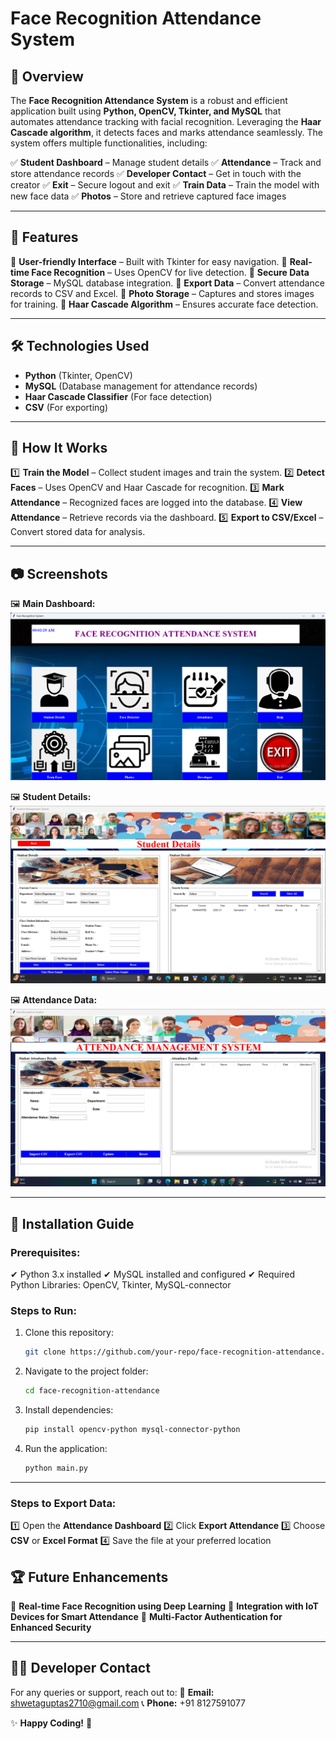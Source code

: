 # Face Recognition Attendance System

## 🎯 Overview
The **Face Recognition Attendance System** is a robust and efficient application built using **Python, OpenCV, Tkinter, and MySQL** that automates attendance tracking with facial recognition. Leveraging the **Haar Cascade algorithm**, it detects faces and marks attendance seamlessly. The system offers multiple functionalities, including:

✅ **Student Dashboard** – Manage student details
✅ **Attendance** – Track and store attendance records
✅ **Developer Contact** – Get in touch with the creator
✅ **Exit** – Secure logout and exit
✅ **Train Data** – Train the model with new face data
✅ **Photos** – Store and retrieve captured face images

---

## 📌 Features
🔹 **User-friendly Interface** – Built with Tkinter for easy navigation.
🔹 **Real-time Face Recognition** – Uses OpenCV for live detection.
🔹 **Secure Data Storage** – MySQL database integration.
🔹 **Export Data** – Convert attendance records to CSV and Excel.
🔹 **Photo Storage** – Captures and stores images for training.
🔹 **Haar Cascade Algorithm** – Ensures accurate face detection.

---

## 🛠️ Technologies Used
- **Python** (Tkinter, OpenCV)
- **MySQL** (Database management for attendance records)
- **Haar Cascade Classifier** (For face detection)
- **CSV** (For exporting)

---

## 📌 How It Works
1️⃣ **Train the Model** – Collect student images and train the system.
2️⃣ **Detect Faces** – Uses OpenCV and Haar Cascade for recognition.
3️⃣ **Mark Attendance** – Recognized faces are logged into the database.
4️⃣ **View Attendance** – Retrieve records via the dashboard.
5️⃣ **Export to CSV/Excel** – Convert stored data for analysis.

---

## 📷 Screenshots
🖼️ **Main Dashboard:**
![Main Dashboard](screenshots/main.png)

🖼️ **Student Details:**
![Student Details](screenshots/studentd.png)

🖼️ **Attendance Data:**
![Attendance Data](screenshots/attendancee.png)


---

## 🚀 Installation Guide
### Prerequisites:
✔ Python 3.x installed
✔ MySQL installed and configured
✔ Required Python Libraries: OpenCV, Tkinter, MySQL-connector

### Steps to Run:
1. Clone this repository:
   ```bash
   git clone https://github.com/your-repo/face-recognition-attendance.git
   ```
2. Navigate to the project folder:
   ```bash
   cd face-recognition-attendance
   ```
3. Install dependencies:
   ```bash
   pip install opencv-python mysql-connector-python
   ```
4. Run the application:
   ```bash
   python main.py
   ```

---

### Steps to Export Data:
1️⃣ Open the **Attendance Dashboard**
2️⃣ Click **Export Attendance**
3️⃣ Choose **CSV** or **Excel Format**
4️⃣ Save the file at your preferred location


## 🏆 Future Enhancements
🔹 **Real-time Face Recognition using Deep Learning**
🔹 **Integration with IoT Devices for Smart Attendance**
🔹 **Multi-Factor Authentication for Enhanced Security**

---

## 👨‍💻 Developer Contact
For any queries or support, reach out to:
📩 **Email:** [shwetaguptas2710@gmail.com](mailto:shwetaguptas2710@gmail.com)
📞 **Phone:** +91 8127591077

✨ **Happy Coding!** 🚀

